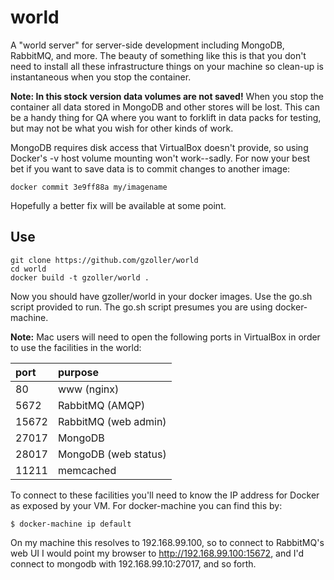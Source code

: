 # world
A "world server" for server-side development including MongoDB, RabbitMQ, and more.  The beauty of something like this is that you don't need to install all these infrastructure things on your machine so clean-up is instantaneous when you stop the container.

**Note: In this stock version data volumes are not saved!**  When you stop the container all data stored in MongoDB and other stores will be lost.  This can be a handy thing for QA where you want to forklift in data packs for testing, but may not be what you wish for other kinds of work.  

MongoDB requires disk access that VirtualBox doesn't provide, so using Docker's -v host volume mounting won't work--sadly.  For now your best bet if you want to save data is to commit changes to another image:

```docker commit 3e9ff88a my/imagename```

Hopefully a better fix will be available at some point. 

## Use
```
git clone https://github.com/gzoller/world
cd world
docker build -t gzoller/world .
```

Now you should have gzoller/world in your docker images.  Use the go.sh script provided to run.  The go.sh script presumes you are using docker-machine.

**Note:**  Mac users will need to open the following ports in VirtualBox in order to use the facilities in the world:

| port  | purpose |
| :------------ |:---------- |
| 80      | www (nginx)
| 5672 | RabbitMQ (AMQP)
| 15672 | RabbitMQ (web admin)
| 27017 | MongoDB
| 28017 | MongoDB (web status)
| 11211 | memcached

To connect to these facilities you'll need to know the IP address for Docker as exposed by your VM.  For docker-machine you can find this by:

```
$ docker-machine ip default
```

On my machine this resolves to 192.168.99.100, so to connect to RabbitMQ's web UI I would point my browser to http://192.168.99.100:15672, and I'd connect to mongodb with 192.168.99.10:27017, and so forth.
